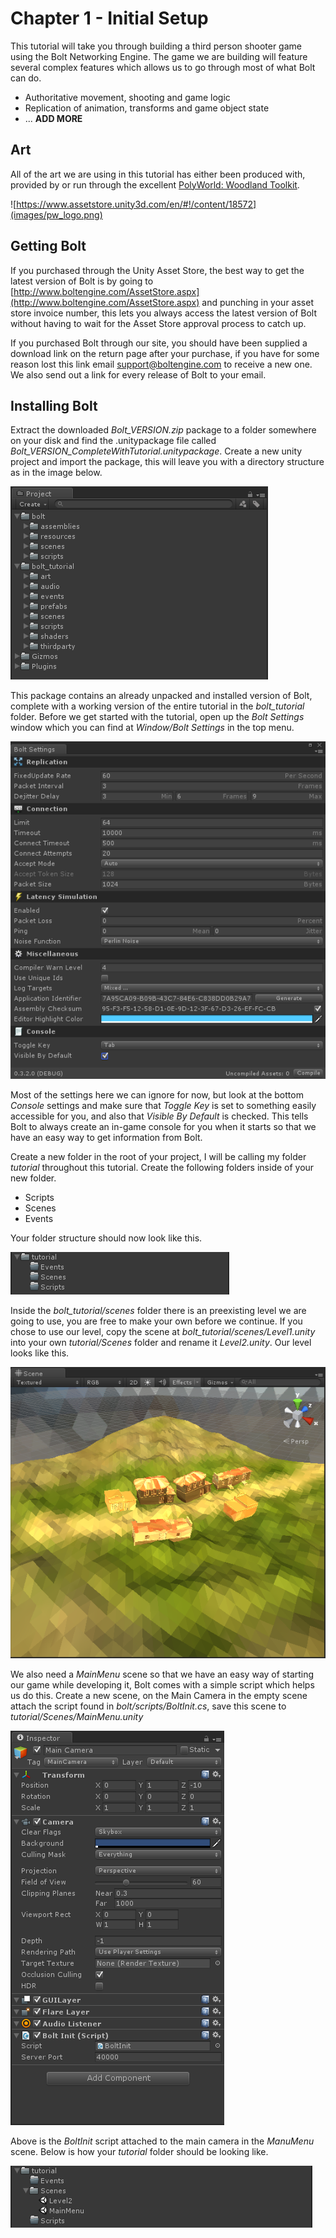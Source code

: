# Chapter 1 - Initial Setup

This tutorial will take you through building a third person shooter game using the Bolt Networking Engine. The game
we are building will feature several complex features which allows us to go through most of what Bolt can do.

 * Authoritative movement, shooting and game logic
 * Replication of animation, transforms and game object state
 * ... **ADD MORE**

## Art

All of the art we are using in this tutorial has either been produced with, provided by or run through the excellent [PolyWorld: Woodland Toolkit](https://www.assetstore.unity3d.com/en/#!/content/18572).

![https://www.assetstore.unity3d.com/en/#!/content/18572](images/pw_logo.png)


## Getting Bolt

If you purchased through the Unity Asset Store, the best way to get the latest version of Bolt is by going to [http://www.boltengine.com/AssetStore.aspx](http://www.boltengine.com/AssetStore.aspx) and punching in your asset store invoice number, this lets you always access the latest version of Bolt without having to wait for the Asset Store approval process to catch up.

If you purchased Bolt through our site, you should have been supplied a download link on the return page after your purchase, if you have for some reason lost this link email [support@boltengine.com](support@boltengine.com) to receive a new one. We also send out a link for every release of Bolt to your email. 

## Installing Bolt

Extract the downloaded *Bolt\_VERSION.zip* package to a folder somewhere on your disk and find the .unitypackage file called *Bolt\_VERSION_CompleteWithTutorial.unitypackage*. Create a new unity project and import the package, this will leave you with a directory structure as in the image below.

![](images/img0.png)

This package contains an already unpacked and installed version of Bolt, complete with a working version of the entire tutorial in the *bolt\_tutorial* folder. Before we get started with the tutorial, open up the *Bolt Settings* window which you can find at *Window/Bolt Settings* in the top menu.

![](images/img1.png)

Most of the settings here we can ignore for now, but look at the bottom *Console* settings and make sure that *Toggle Key* is set to something easily accessible for you, and also that *Visible By Default* is checked. This tells Bolt to always create an in-game console for you when it starts so that we have an easy way to get information from Bolt.   

Create a new folder in the root of your project, I will be calling my folder *tutorial* throughout this tutorial. Create the following folders inside of your new folder.

* Scripts
* Scenes
* Events

Your folder structure should now look like this.
 
![](images/img3.png)

Inside the *bolt\_tutorial/scenes* folder there is an preexisting level we are going to use, you are free to make your own before we continue. If you chose to use our level, copy the scene at *bolt\_tutorial/scenes/Level1.unity* into your own *tutorial/Scenes* folder and rename it *Level2.unity*. Our level looks like this.

![](images/img2.png)

We also need a *MainMenu* scene so that we have an easy way of starting our game while developing it, Bolt comes with a simple script which helps us do this. Create a new scene, on the Main Camera in the empty scene attach the script found in *bolt/scripts/BoltInit.cs*, save this scene to *tutorial/Scenes/MainMenu.unity*

![](images/img4.png)

Above is the *BoltInit* script attached to the main camera in the *ManuMenu* scene. Below is how your *tutorial* folder should be looking like.

![](images/img5.png)

